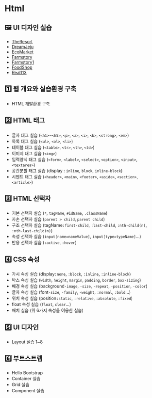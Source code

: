 # Html
## 🖼️ UI 디자인 실습
- [TheResort](https://twgearlgrey.github.io/Html/TheResort/index.html)
- [DreamJeju](https://twgearlgrey.github.io/Html/DreamJeju/index.html)
- [EcoMarket](https://twgearlgrey.github.io/Html/EcoMarket/index.html)
- [Farmstory](https://twgearlgrey.github.io/Html/Farmstory/index.html)
- [Farmstory1](https://twgearlgrey.github.io/Html/Farmstory1/index.html)
- [FoodShop](https://twgearlgrey.github.io/Html/FoodShop/index.html)
- [Real113](https://twgearlgrey.github.io/Html/Real113/index.html)

## 1️⃣ 웹 개요와 실습환경 구축
- HTML 개발환경 구축

## 2️⃣ HTML 태그
- 글자 태그 실습 (`<h1>`~`<h5>`, `<p>`, `<a>`, `<i>`, `<b>`, `<strong>`, `<em>`)
- 목록 태그 실습 (`<ul>`, `<ol>`, `<li>`)
- 테이블 태그 실습 (`<table>`, `<tr>`, `<th>`, `<td>`)
- 이미지 태그 실습 (`<img>`)
- 입력양식 태그 실습 (`<form>`, `<label>`, `<select>`, `<option>`, `<input>`, `<textarea>`)
- 공간분할 태그 실습 (display : `inline`, `block`, `inline-block`)
- 시멘트 태그 실습 (`<header>`, `<main>`, `<footer>`, `<aside>`, `<section>`, `<article>`)
  
## 3️⃣ HTML 선택자
- 기본 선택자 실습 (`*`, `tagName`, `#idName`, `.className`)
- 자손 선택자 실습 (`parent > child`, `parent child`)
- 구조 선택자 실습 (tagName`:first-child`, `:last-child`, `:nth-child(n)`, `:nth-last-child(n)`)
- 속성 선택자 실습 (`input[name=nameValue]`, `input[type=typeName]`...)
- 반응 선택자 실습 (`:active`, `:hover`)
  
## 4️⃣ CSS 속성
- 가시 속성 실습 (display`:none`, `:block`, `:inline`, `:inline-block`)
- 박스 속성 실습 (`width`, `height`, `margin`, `padding`, `border`, `box-sizing`)
- 배경 속성 실습 (background`-image`, `-size`, `-repeat`, `-position`, `-color`)
- 글자 속성 실습 (font`-size`, `-family`, `-weight`, `:normal`, `:bold`...)
- 위치 속성 실습 (position`:static`, `:relative`, `:absolute`, `:fixed`)
- float 속성 실습 (`float`, `clear`...)
- 배치 실습 (위 6가지 속성을 이용한 실습)
  
## 5️⃣ UI 디자인
- Layout 실습 1~8
  
## 6️⃣ 부트스트랩
- Hello Bootstrap
- Container 실습
- Grid 실습
- Component 실습
